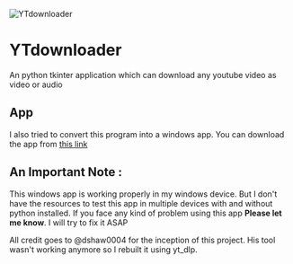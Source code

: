 ![YTdownloader](https://res.cloudinary.com/practicaldev/image/fetch/s--av2_R2Xs--/c_imagga_scale,f_auto,fl_progressive,h_420,q_auto,w_1000/https://dev-to-uploads.s3.amazonaws.com/uploads/articles/7rkmhiwo0sh01tymxgi8.png)

# YTdownloader
An python tkinter application which can download any youtube video as video or audio

## App
I also tried to convert this program into a windows app.
You can download the app from [this link](https://mega.nz/file/158R3CiB#_aYaMUqW7F001DZCEIW3qj82nL40hdH0WXhPHE7vAGY)

## An Important Note :
This windows app is working properly in my windows device. But I don't have the resources to test this app in multiple devices with and without python installed. If you face any kind of problem using this app **Please let me know**. I will try to fix it ASAP

All credit goes to @dshaw0004 for the inception of this project. His tool wasn't working anymore so I rebuilt it using yt_dlp.
